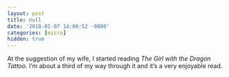 ```yaml
---
layout: post
title: null
date: '2018-01-07 14:00:52 -0800'
categories: [micro]
hidden: true
---
```


At the suggestion of my wife, I started reading *The Girl with the Dragon Tattoo*. I’m about a third of my way through it and it’s a very enjoyable read.